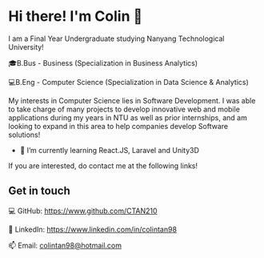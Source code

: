 # Hi there! I'm Colin 👋

I am a Final Year Undergraduate studying Nanyang Technological University!

🎓B.Bus - Business (Specialization in Business Analytics)

💻B.Eng - Computer Science (Specialization in Data Science & Analytics)

My interests in Computer Science lies in Software Development. I was able to take charge of many projects to develop innovative web and mobile applications during my years in NTU as well as prior internships, and am looking to expand in this area to help companies develop Software solutions!


- 🌱 I’m currently learning React.JS, Laravel and Unity3D

If you are interested, do contact me at the following links!

## Get in touch

💻 GitHub: https://www.github.com/CTAN210

👱 LinkedIn: https://www.linkedin.com/in/colintan98

📫 Email: colintan98@hotmail.com

<!--
**CTAN210/CTAN210** is a ✨ _special_ ✨ repository because its `README.md` (this file) appears on your GitHub profile.

Here are some ideas to get you started:

- 🔭 I’m currently working on ...
- 🤔 I’m looking for help with ...
- 💬 Ask me about ...
- 📫 How to reach me: ...
- 😄 Pronouns: ...
- ⚡ Fun fact: ...
-->
